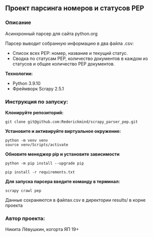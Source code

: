 ## Проект парсинга номеров и статусов PEP

### Описание
Асинхронный парсер для сайта python.org

Парсер выводит собранную информацию в два файла .csv:
- Список всех PEP: номер, название и текущий статус.
- Сводка по статусам PEP, количество документов в каждом из статусов и общее количество PEP документов.

**Технологии:**
- Python 3.9.10
- Фреймворк Scrapy 2.5.1

### Инструкция по запуску:
**Клонируйте репозиторий:**
```
git clone git@github.com:Rederickmind/scrapy_parser_pep.git
```
**Установите и активируйте виртуальное окружение:**
```
python -m venv venv
source venv/Scripts/activate
```
**Обновите менеджер pip и установите зависимости**
```
python -m pip install --upgrade pip
```
```
pip install -r requirements.txt
```

**Для запуска парсера введите команду в терминал:**
```
scrapy crawl pep
```
Данные сохраняются в файлах.csv в директории results/ в корне проекта

### Автор проекта:
Никита Лёвушкин, когорта ЯП 19+
